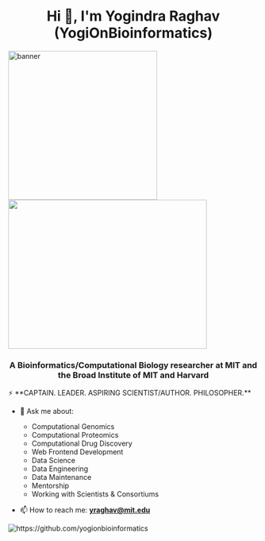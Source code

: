 <h1 align="center">Hi 👋, I'm Yogindra Raghav (YogiOnBioinformatics)</h1>
<div class="row">
  <div class="column">
    <img width="300" height="300" align="left" src="https://avatars1.githubusercontent.com/u/38919947?s=460&u=49ab1365a14fac78a91e425efd583f7a2bcb3e25&v=4" alt="banner">
  </div>
  <div class="column">
    <img width="400" height="300" align="center" src="https://github.com/hugogomess/hugogomess/blob/master/hacking.gif">
  </div>
</div>



<h3 align="center">A Bioinformatics/Computational Biology researcher at MIT and the Broad Institute of MIT and Harvard</h3>
⚡ **CAPTAIN. LEADER. ASPIRING SCIENTIST/AUTHOR. PHILOSOPHER.**

- 💬 Ask me about:
  * Computational Genomics 
  * Computational Proteomics
  * Computational Drug Discovery 
  * Web Frontend Development
  * Data Science
  * Data Engineering
  * Data Maintenance
  * Mentorship 
  * Working with Scientists & Consortiums 

- 📫 How to reach me: **yraghav@mit.edu**

<p align="left"> <img src="https://komarev.com/ghpvc/?username=yogionbioinformatics" alt="https://github.com/yogionbioinformatics" /> </p>
